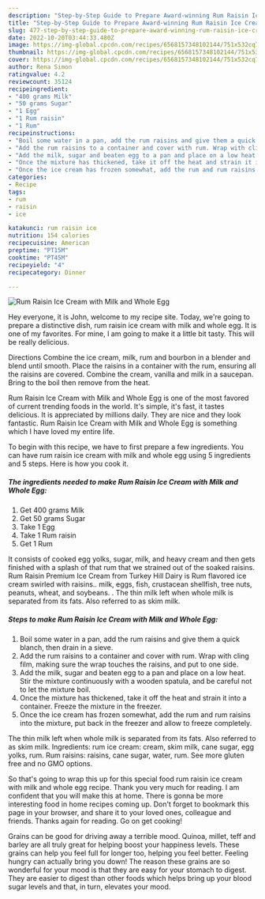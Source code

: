 ```yaml
---
description: "Step-by-Step Guide to Prepare Award-winning Rum Raisin Ice Cream with Milk and Whole Egg"
title: "Step-by-Step Guide to Prepare Award-winning Rum Raisin Ice Cream with Milk and Whole Egg"
slug: 477-step-by-step-guide-to-prepare-award-winning-rum-raisin-ice-cream-with-milk-and-whole-egg
date: 2022-10-20T03:44:33.480Z
image: https://img-global.cpcdn.com/recipes/6568157348102144/751x532cq70/rum-raisin-ice-cream-with-milk-and-whole-egg-recipe-main-photo.jpg
thumbnail: https://img-global.cpcdn.com/recipes/6568157348102144/751x532cq70/rum-raisin-ice-cream-with-milk-and-whole-egg-recipe-main-photo.jpg
cover: https://img-global.cpcdn.com/recipes/6568157348102144/751x532cq70/rum-raisin-ice-cream-with-milk-and-whole-egg-recipe-main-photo.jpg
author: Rena Simon
ratingvalue: 4.2
reviewcount: 35124
recipeingredient:
- "400 grams Milk"
- "50 grams Sugar"
- "1 Egg"
- "1 Rum raisin"
- "1 Rum"
recipeinstructions:
- "Boil some water in a pan, add the rum raisins and give them a quick blanch, then drain in a sieve."
- "Add the rum raisins to a container and cover with rum. Wrap with cling film, making sure the wrap touches the raisins, and put to one side."
- "Add the milk, sugar and beaten egg to a pan and place on a low heat. Stir the mixture continuously with a wooden spatula, and be careful not to let the mixture boil."
- "Once the mixture has thickened, take it off the heat and strain it into a container. Freeze the mixture in the freezer."
- "Once the ice cream has frozen somewhat, add the rum and rum raisins into the mixture, put back in the freezer and allow to freeze completely."
categories:
- Recipe
tags:
- rum
- raisin
- ice

katakunci: rum raisin ice 
nutrition: 154 calories
recipecuisine: American
preptime: "PT15M"
cooktime: "PT45M"
recipeyield: "4"
recipecategory: Dinner

---
```



![Rum Raisin Ice Cream with Milk and Whole Egg](https://img-global.cpcdn.com/recipes/6568157348102144/751x532cq70/rum-raisin-ice-cream-with-milk-and-whole-egg-recipe-main-photo.jpg)

Hey everyone, it is John, welcome to my recipe site. Today, we're going to prepare a distinctive dish, rum raisin ice cream with milk and whole egg. It is one of my favorites. For mine, I am going to make it a little bit tasty. This will be really delicious.

Directions Combine the ice cream, milk, rum and bourbon in a blender and blend until smooth. Place the raisins in a container with the rum, ensuring all the raisins are covered. Combine the cream, vanilla and milk in a saucepan. Bring to the boil then remove from the heat.

Rum Raisin Ice Cream with Milk and Whole Egg is one of the most favored of current trending foods in the world. It's simple, it's fast, it tastes delicious. It is appreciated by millions daily. They are nice and they look fantastic. Rum Raisin Ice Cream with Milk and Whole Egg is something which I have loved my entire life.


To begin with this recipe, we have to first prepare a few ingredients. You can have rum raisin ice cream with milk and whole egg using 5 ingredients and 5 steps. Here is how you cook it.

<!--inarticleads1-->

##### The ingredients needed to make Rum Raisin Ice Cream with Milk and Whole Egg:

1. Get 400 grams Milk
1. Get 50 grams Sugar
1. Take 1 Egg
1. Take 1 Rum raisin
1. Get 1 Rum


It consists of cooked egg yolks, sugar, milk, and heavy cream and then gets finished with a splash of that rum that we strained out of the soaked raisins. Rum Raisin Premium Ice Cream from Turkey Hill Dairy is Rum flavored ice cream swirled with raisins.. milk, eggs, fish, crustacean shellfish, tree nuts, peanuts, wheat, and soybeans. . The thin milk left when whole milk is separated from its fats. Also referred to as skim milk. 

<!--inarticleads2-->

##### Steps to make Rum Raisin Ice Cream with Milk and Whole Egg:

1. Boil some water in a pan, add the rum raisins and give them a quick blanch, then drain in a sieve.
1. Add the rum raisins to a container and cover with rum. Wrap with cling film, making sure the wrap touches the raisins, and put to one side.
1. Add the milk, sugar and beaten egg to a pan and place on a low heat. Stir the mixture continuously with a wooden spatula, and be careful not to let the mixture boil.
1. Once the mixture has thickened, take it off the heat and strain it into a container. Freeze the mixture in the freezer.
1. Once the ice cream has frozen somewhat, add the rum and rum raisins into the mixture, put back in the freezer and allow to freeze completely.


The thin milk left when whole milk is separated from its fats. Also referred to as skim milk. Ingredients: rum ice cream: cream, skim milk, cane sugar, egg yolks, rum. Rum raisins: raisins, cane sugar, water, rum. See more gluten free and no GMO options. 

So that's going to wrap this up for this special food rum raisin ice cream with milk and whole egg recipe. Thank you very much for reading. I am confident that you will make this at home. There is gonna be more interesting food in home recipes coming up. Don't forget to bookmark this page in your browser, and share it to your loved ones, colleague and friends. Thanks again for reading. Go on get cooking!

Grains can be good for driving away a terrible mood. Quinoa, millet, teff and barley are all truly great for helping boost your happiness levels. These grains can help you feel full for longer too, helping you feel better. Feeling hungry can actually bring you down! The reason these grains are so wonderful for your mood is that they are easy for your stomach to digest. They are easier to digest than other foods which helps bring up your blood sugar levels and that, in turn, elevates your mood.
